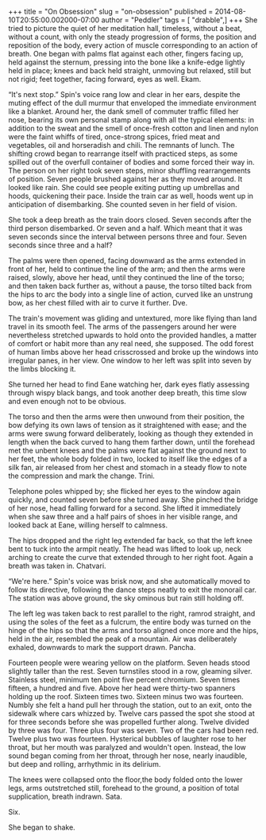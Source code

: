 +++
title = "On Obsession"
slug = "on-obsession"
published = 2014-08-10T20:55:00.002000-07:00
author = "Peddler"
tags = [ "drabble",]
+++
She tried to picture the quiet of her meditation hall, timeless, without
a beat, without a count, with only the steady progression of forms, the
position and reposition of the body, every action of muscle
corresponding to an action of breath. One began with palms flat against
each other, fingers facing up, held against the sternum, pressing into
the bone like a knife-edge lightly held in place; knees and back held
straight, unmoving but relaxed, still but not rigid; feet together,
facing forward, eyes as well. Ekam.  
  
  
“It's next stop.” Spin's voice rang low and clear in her ears, despite
the muting effect of the dull murmur that enveloped the immediate
environment like a blanket. Around her, the dank smell of commuter
traffic filled her nose, bearing its own personal stamp along with all
the typical elements: in addition to the sweat and the smell of
once-fresh cotton and linen and nylon were the faint whiffs of tired,
once-strong spices, fried meat and vegetables, oil and horseradish and
chili. The remnants of lunch. The shifting crowd began to rearrange
itself with practiced steps, as some spilled out of the overfull
container of bodies and some forced their way in. The person on her
right took seven steps, minor shuffling rearrangements of position.
Seven people brushed against her as they moved around. It looked like
rain. She could see people exiting putting up umbrellas and hoods,
quickening their pace. Inside the train car as well, hoods went up in
anticipation of disembarking. She counted seven in her field of
vision.  
  
  
She took a deep breath as the train doors closed. Seven seconds after
the third person disembarked. Or seven and a half. Which meant that it
was seven seconds since the interval between persons three and four.
Seven seconds since three and a half?  
  
  
The palms were then opened, facing downward as the arms extended in
front of her, held to continue the line of the arm; and then the arms
were raised, slowly, above her head, until they continued the line of
the torso; and then taken back further as, without a pause, the torso
tilted back from the hips to arc the body into a single line of action,
curved like an unstrung bow, as her chest filled with air to curve it
further. Dve.  
  
  
The train's movement was gliding and untextured, more like flying than
land travel in its smooth feel. The arms of the passengers around her
were nevertheless stretched upwards to hold onto the provided handles, a
matter of comfort or habit more than any real need, she supposed. The
odd forest of human limbs above her head crisscrossed and broke up the
windows into irregular panes, in her view. One window to her left was
split into seven by the limbs blocking it.  
  
  
She turned her head to find Eane watching her, dark eyes flatly
assessing through wispy black bangs, and took another deep breath, this
time slow and even enough not to be obvious.  
  
  
The torso and then the arms were then unwound from their position, the
bow defying its own laws of tension as it straightened with ease; and
the arms were swung forward deliberately, looking as though they
extended in length when the back curved to hang them farther down, until
the forehead met the unbent knees and the palms were flat against the
ground next to her feet, the whole body folded in two, locked to itself
like the edges of a silk fan, air released from her chest and stomach in
a steady flow to note the compression and mark the change. Trini.  
  
  
Telephone poles whipped by; she flicked her eyes to the window again
quickly, and counted seven before she turned away. She pinched the
bridge of her nose, head falling forward for a second. She lifted it
immediately when she saw three and a half pairs of shoes in her visible
range, and looked back at Eane, willing herself to calmness.  
  
  
The hips dropped and the right leg extended far back, so that the left
knee bent to tuck into the armpit neatly. The head was lifted to look
up, neck arching to create the curve that extended through to her right
foot. Again a breath was taken in. Chatvari.  
  
  
“We're here.” Spin's voice was brisk now, and she automatically moved to
follow its directive, following the dance steps neatly to exit the
monorail car. The station was above ground, the sky ominous but rain
still holding off.  
  
  
The left leg was taken back to rest parallel to the right, ramrod
straight, and using the soles of the feet as a fulcrum, the entire body
was turned on the hinge of the hips so that the arms and torso aligned
once more and the hips, held in the air, resembled the peak of a
mountain. Air was deliberately exhaled, downwards to mark the support
drawn. Pancha.  
  
  
Fourteen people were wearing yellow on the platform. Seven heads stood
slightly taller than the rest. Seven turnstiles stood in a row, gleaming
silver. Stainless steel, minimum ten point five percent chromium. Seven
times fifteen, a hundred and five. Above her head were thirty-two
spanners holding up the roof. Sixteen times two. Sixteen minus two was
fourteen. Numbly she felt a hand pull her through the station, out to an
exit, onto the sidewalk where cars whizzed by. Twelve cars passed the
spot she stood at for three seconds before she was propelled further
along. Twelve divided by three was four. Three plus four was seven. Two
of the cars had been red. Twelve plus two was fourteen. Hysterical
bubbles of laughter rose to her throat, but her mouth was paralyzed and
wouldn't open. Instead, the low sound began coming from her throat,
through her nose, nearly inaudible, but deep and rolling, arrhythmic in
its delirium.  
  
  
The knees were collapsed onto the floor,the body folded onto the lower
legs, arms outstretched still, forehead to the ground, a position of
total supplication, breath indrawn. Sata.  
  
  
Six.  
  
  
She began to shake.
